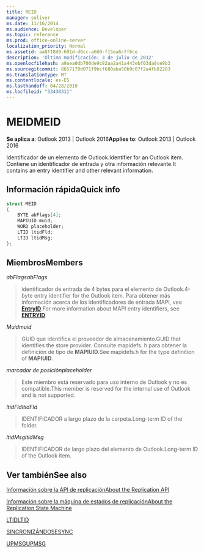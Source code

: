```yaml
---
title: MEID
manager: soliver
ms.date: 11/16/2014
ms.audience: Developer
ms.topic: reference
ms.prod: office-online-server
localization_priority: Normal
ms.assetid: aa8f18d9-691d-d0cc-a660-f15ea6cff6ce
description: 'Última modificación: 3 de julio de 2012'
ms.openlocfilehash: a9aea0db700de9c82aa2a41a443ebf03da8ce9b3
ms.sourcegitcommit: 8657170d071f9bcf680aba50b9c07f2a4fb82283
ms.translationtype: MT
ms.contentlocale: es-ES
ms.lasthandoff: 04/28/2019
ms.locfileid: "33430311"
---
```

# <a name="meid"></a><span data-ttu-id="4e2d6-103">MEID</span><span class="sxs-lookup"><span data-stu-id="4e2d6-103">MEID</span></span>

 
  
<span data-ttu-id="4e2d6-104">**Se aplica a**: Outlook 2013 | Outlook 2016</span><span class="sxs-lookup"><span data-stu-id="4e2d6-104">**Applies to**: Outlook 2013 | Outlook 2016</span></span> 
  
<span data-ttu-id="4e2d6-105">Identificador de un elemento de Outlook.</span><span class="sxs-lookup"><span data-stu-id="4e2d6-105">Identifier for an Outlook item.</span></span> <span data-ttu-id="4e2d6-106">Contiene un identificador de entrada y otra información relevante.</span><span class="sxs-lookup"><span data-stu-id="4e2d6-106">It contains an entry identifier and other relevant information.</span></span>
  
## <a name="quick-info"></a><span data-ttu-id="4e2d6-107">Información rápida</span><span class="sxs-lookup"><span data-stu-id="4e2d6-107">Quick info</span></span>

```cpp
struct MEID 
{ 
    BYTE abFlags[4]; 
    MAPIUID muid; 
    WORD placeholder; 
    LTID ltidFld; 
    LTID ltidMsg; 
};
```

## <a name="members"></a><span data-ttu-id="4e2d6-108">Miembros</span><span class="sxs-lookup"><span data-stu-id="4e2d6-108">Members</span></span>

 <span data-ttu-id="4e2d6-109">_abFlags_</span><span class="sxs-lookup"><span data-stu-id="4e2d6-109">_abFlags_</span></span>
  
> <span data-ttu-id="4e2d6-110">identificador de entrada de 4 bytes para el elemento de Outlook.</span><span class="sxs-lookup"><span data-stu-id="4e2d6-110">4-byte entry identifier for the Outlook item.</span></span> <span data-ttu-id="4e2d6-111">Para obtener más información acerca de los identificadores de entrada MAPI, vea **[EntryID](entryid.md)**.</span><span class="sxs-lookup"><span data-stu-id="4e2d6-111">For more information about MAPI entry identifiers, see **[ENTRYID](entryid.md)**.</span></span> 
    
 <span data-ttu-id="4e2d6-112">_Muid_</span><span class="sxs-lookup"><span data-stu-id="4e2d6-112">_muid_</span></span>
  
> <span data-ttu-id="4e2d6-113">GUID que identifica el proveedor de almacenamiento.</span><span class="sxs-lookup"><span data-stu-id="4e2d6-113">GUID that identifies the store provider.</span></span> <span data-ttu-id="4e2d6-114">Consulte mapidefs. h para obtener la definición de tipo de **MAPIUID**.</span><span class="sxs-lookup"><span data-stu-id="4e2d6-114">See mapidefs.h for the type definition of **MAPIUID**.</span></span> 
    
 <span data-ttu-id="4e2d6-115">_marcador de posición_</span><span class="sxs-lookup"><span data-stu-id="4e2d6-115">_placeholder_</span></span>
  
> <span data-ttu-id="4e2d6-116">Este miembro está reservado para uso interno de Outlook y no es compatible.</span><span class="sxs-lookup"><span data-stu-id="4e2d6-116">This member is reserved for the internal use of Outlook and is not supported.</span></span>
    
 <span data-ttu-id="4e2d6-117">_ltidFld_</span><span class="sxs-lookup"><span data-stu-id="4e2d6-117">_ltidFld_</span></span>
  
> <span data-ttu-id="4e2d6-118">IDENTIFICADOR a largo plazo de la carpeta.</span><span class="sxs-lookup"><span data-stu-id="4e2d6-118">Long-term ID of the folder.</span></span>
    
 <span data-ttu-id="4e2d6-119">_ltidMsg_</span><span class="sxs-lookup"><span data-stu-id="4e2d6-119">_ltidMsg_</span></span>
  
> <span data-ttu-id="4e2d6-120">IDENTIFICADOR de largo plazo del elemento de Outlook.</span><span class="sxs-lookup"><span data-stu-id="4e2d6-120">Long-term ID of the Outlook item.</span></span>
    
## <a name="see-also"></a><span data-ttu-id="4e2d6-121">Ver también</span><span class="sxs-lookup"><span data-stu-id="4e2d6-121">See also</span></span>



[<span data-ttu-id="4e2d6-122">Información sobre la API de replicación</span><span class="sxs-lookup"><span data-stu-id="4e2d6-122">About the Replication API</span></span>](about-the-replication-api.md)
  
[<span data-ttu-id="4e2d6-123">Información sobre la máquina de estados de replicación</span><span class="sxs-lookup"><span data-stu-id="4e2d6-123">About the Replication State Machine</span></span>](about-the-replication-state-machine.md)
  
[<span data-ttu-id="4e2d6-124">LTID</span><span class="sxs-lookup"><span data-stu-id="4e2d6-124">LTID</span></span>](ltid.md)
  
[<span data-ttu-id="4e2d6-125">SINCRONIZÁNDOSE</span><span class="sxs-lookup"><span data-stu-id="4e2d6-125">SYNC</span></span>](sync.md)
  
[<span data-ttu-id="4e2d6-126">UPMSG</span><span class="sxs-lookup"><span data-stu-id="4e2d6-126">UPMSG</span></span>](upmsg.md)

